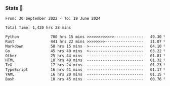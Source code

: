 ### Stats 👋
<!--START_SECTION:waka-->

```txt
From: 30 September 2022 - To: 19 June 2024

Total Time: 1,420 hrs 28 mins

Python              700 hrs 15 mins >>>>>>>>>>>>-------------   49.30 %
Rust                441 hrs 22 mins >>>>>>>>-----------------   31.07 %
Markdown            58 hrs 15 mins  >------------------------   04.10 %
Go                  45 hrs 40 mins  >------------------------   03.22 %
Other               25 hrs 44 mins  -------------------------   01.81 %
HTML                18 hrs 49 mins  -------------------------   01.32 %
TeX                 17 hrs 24 mins  -------------------------   01.23 %
TypeScript          16 hrs 41 mins  -------------------------   01.17 %
YAML                16 hrs 20 mins  -------------------------   01.15 %
Bash                10 hrs 45 mins  -------------------------   00.76 %
```

<!--END_SECTION:waka-->

<!--
**buhaytza2005/buhaytza2005** is a ✨ _special_ ✨ repository because its `README.md` (this file) appears on your GitHub profile.

Here are some ideas to get you started:

- 🔭 I’m currently working on ...
- 🌱 I’m currently learning ...
- 👯 I’m looking to collaborate on ...
- 🤔 I’m looking for help with ...
- 💬 Ask me about ...
- 📫 How to reach me: ...
- 😄 Pronouns: ...
- ⚡ Fun fact: ...
-->


